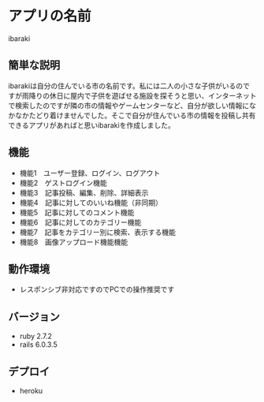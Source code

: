 # アプリの名前

ibaraki

## 簡単な説明

ibarakiは自分の住んでいる市の名前です。私には二人の小さな子供がいるのですが雨降りの休日に屋内で子供を遊ばせる施設を探そうと思い、インターネットで検索したのですが隣の市の情報やゲームセンターなど、自分が欲しい情報になかなかたどり着けませんでした。そこで自分が住んでいる市の情報を投稿し共有できるアプリがあればと思いibarakiを作成しました。

## 機能

- 機能1　ユーザー登録、ログイン、ログアウト
- 機能2　ゲストログイン機能
- 機能3　記事投稿、編集、削除、詳細表示
- 機能4　記事に対してのいいね機能（非同期）
- 機能5　記事に対してのコメント機能
- 機能6　記事に対してのカテゴリー機能
- 機能7　記事をカテゴリー別に検索、表示する機能
- 機能8　画像アップロード機能機能

## 動作環境

- レスポンシブ非対応ですのでPCでの操作推奨です

## バージョン

- ruby 2.7.2
- rails 6.0.3.5

## デプロイ

- heroku

